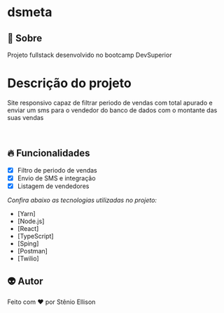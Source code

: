 # dsmeta
## :apple: Sobre ##
Projeto fullstack desenvolvido no bootcamp DevSuperior 

# Descrição do projeto
Site responsivo capaz de filtrar periodo de vendas com total apurado e enviar um sms para o vendedor do banco de dados com o montante das suas vendas

<br>

## 🔥 Funcionalidades ##

- [x] Filtro de periodo de vendas
- [x] Envio de SMS e integração
- [x] Listagem de vendedores

_Confira abaixo as tecnologias utilizadas no projeto:_

- [Yarn]
- [Node.js]
- [React]
- [TypeScript]
- [Sping]
- [Postman]
- [Twilio]

## 👽 Autor ##

Feito com :heart: por Stênio Ellison

&#xa0;



